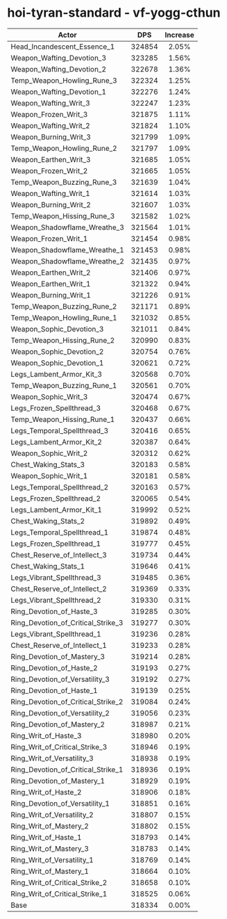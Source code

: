 # hoi-tyran-standard - vf-yogg-cthun
| Actor | DPS | Increase |
|---|:---:|:---:|
|Head_Incandescent_Essence_1|324854|2.05%|
|Weapon_Wafting_Devotion_3|323285|1.56%|
|Weapon_Wafting_Devotion_2|322678|1.36%|
|Temp_Weapon_Howling_Rune_3|322324|1.25%|
|Weapon_Wafting_Devotion_1|322276|1.24%|
|Weapon_Wafting_Writ_3|322247|1.23%|
|Weapon_Frozen_Writ_3|321875|1.11%|
|Weapon_Wafting_Writ_2|321824|1.10%|
|Weapon_Burning_Writ_3|321799|1.09%|
|Temp_Weapon_Howling_Rune_2|321797|1.09%|
|Weapon_Earthen_Writ_3|321685|1.05%|
|Weapon_Frozen_Writ_2|321665|1.05%|
|Temp_Weapon_Buzzing_Rune_3|321639|1.04%|
|Weapon_Wafting_Writ_1|321614|1.03%|
|Weapon_Burning_Writ_2|321607|1.03%|
|Temp_Weapon_Hissing_Rune_3|321582|1.02%|
|Weapon_Shadowflame_Wreathe_3|321564|1.01%|
|Weapon_Frozen_Writ_1|321454|0.98%|
|Weapon_Shadowflame_Wreathe_1|321453|0.98%|
|Weapon_Shadowflame_Wreathe_2|321435|0.97%|
|Weapon_Earthen_Writ_2|321406|0.97%|
|Weapon_Earthen_Writ_1|321322|0.94%|
|Weapon_Burning_Writ_1|321226|0.91%|
|Temp_Weapon_Buzzing_Rune_2|321171|0.89%|
|Temp_Weapon_Howling_Rune_1|321032|0.85%|
|Weapon_Sophic_Devotion_3|321011|0.84%|
|Temp_Weapon_Hissing_Rune_2|320990|0.83%|
|Weapon_Sophic_Devotion_2|320754|0.76%|
|Weapon_Sophic_Devotion_1|320621|0.72%|
|Legs_Lambent_Armor_Kit_3|320568|0.70%|
|Temp_Weapon_Buzzing_Rune_1|320561|0.70%|
|Weapon_Sophic_Writ_3|320474|0.67%|
|Legs_Frozen_Spellthread_3|320468|0.67%|
|Temp_Weapon_Hissing_Rune_1|320437|0.66%|
|Legs_Temporal_Spellthread_3|320416|0.65%|
|Legs_Lambent_Armor_Kit_2|320387|0.64%|
|Weapon_Sophic_Writ_2|320312|0.62%|
|Chest_Waking_Stats_3|320183|0.58%|
|Weapon_Sophic_Writ_1|320181|0.58%|
|Legs_Temporal_Spellthread_2|320163|0.57%|
|Legs_Frozen_Spellthread_2|320065|0.54%|
|Legs_Lambent_Armor_Kit_1|319992|0.52%|
|Chest_Waking_Stats_2|319892|0.49%|
|Legs_Temporal_Spellthread_1|319874|0.48%|
|Legs_Frozen_Spellthread_1|319777|0.45%|
|Chest_Reserve_of_Intellect_3|319734|0.44%|
|Chest_Waking_Stats_1|319646|0.41%|
|Legs_Vibrant_Spellthread_3|319485|0.36%|
|Chest_Reserve_of_Intellect_2|319369|0.33%|
|Legs_Vibrant_Spellthread_2|319330|0.31%|
|Ring_Devotion_of_Haste_3|319285|0.30%|
|Ring_Devotion_of_Critical_Strike_3|319277|0.30%|
|Legs_Vibrant_Spellthread_1|319236|0.28%|
|Chest_Reserve_of_Intellect_1|319233|0.28%|
|Ring_Devotion_of_Mastery_3|319214|0.28%|
|Ring_Devotion_of_Haste_2|319193|0.27%|
|Ring_Devotion_of_Versatility_3|319192|0.27%|
|Ring_Devotion_of_Haste_1|319139|0.25%|
|Ring_Devotion_of_Critical_Strike_2|319084|0.24%|
|Ring_Devotion_of_Versatility_2|319056|0.23%|
|Ring_Devotion_of_Mastery_2|318987|0.21%|
|Ring_Writ_of_Haste_3|318980|0.20%|
|Ring_Writ_of_Critical_Strike_3|318946|0.19%|
|Ring_Writ_of_Versatility_3|318938|0.19%|
|Ring_Devotion_of_Critical_Strike_1|318936|0.19%|
|Ring_Devotion_of_Mastery_1|318929|0.19%|
|Ring_Writ_of_Haste_2|318906|0.18%|
|Ring_Devotion_of_Versatility_1|318851|0.16%|
|Ring_Writ_of_Versatility_2|318807|0.15%|
|Ring_Writ_of_Mastery_2|318802|0.15%|
|Ring_Writ_of_Haste_1|318793|0.14%|
|Ring_Writ_of_Mastery_3|318783|0.14%|
|Ring_Writ_of_Versatility_1|318769|0.14%|
|Ring_Writ_of_Mastery_1|318664|0.10%|
|Ring_Writ_of_Critical_Strike_2|318658|0.10%|
|Ring_Writ_of_Critical_Strike_1|318525|0.06%|
|Base|318334|0.00%|
